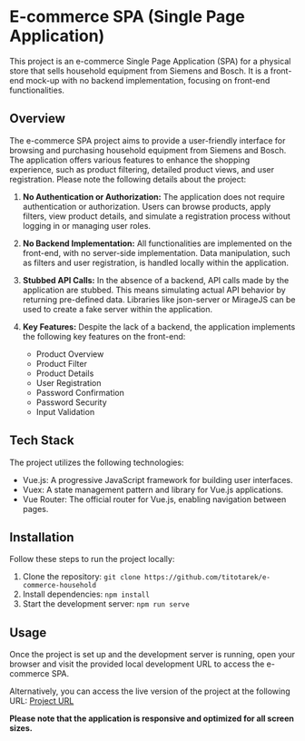 # E-commerce SPA (Single Page Application)

This project is an e-commerce Single Page Application (SPA) for a physical store that sells household equipment from Siemens and Bosch. It is a front-end mock-up with no backend implementation, focusing on front-end functionalities.

## Overview

The e-commerce SPA project aims to provide a user-friendly interface for browsing and purchasing household equipment from Siemens and Bosch. The application offers various features to enhance the shopping experience, such as product filtering, detailed product views, and user registration. Please note the following details about the project:

1. **No Authentication or Authorization:** The application does not require authentication or authorization. Users can browse products, apply filters, view product details, and simulate a registration process without logging in or managing user roles.

2. **No Backend Implementation:** All functionalities are implemented on the front-end, with no server-side implementation. Data manipulation, such as filters and user registration, is handled locally within the application.

3. **Stubbed API Calls:** In the absence of a backend, API calls made by the application are stubbed. This means simulating actual API behavior by returning pre-defined data. Libraries like json-server or MirageJS can be used to create a fake server within the application.

4. **Key Features:** Despite the lack of a backend, the application implements the following key features on the front-end:
   - Product Overview
   - Product Filter
   - Product Details
   - User Registration
   - Password Confirmation
   - Password Security
   - Input Validation

## Tech Stack

The project utilizes the following technologies:

- Vue.js: A progressive JavaScript framework for building user interfaces.
- Vuex: A state management pattern and library for Vue.js applications.
- Vue Router: The official router for Vue.js, enabling navigation between pages.

## Installation

Follow these steps to run the project locally:

1. Clone the repository: `git clone https://github.com/titotarek/e-commerce-household`
2. Install dependencies: `npm install`
3. Start the development server: `npm run serve`

## Usage

Once the project is set up and the development server is running, open your browser and visit the provided local development URL to access the e-commerce SPA.

Alternatively, you can access the live version of the project at the following URL: [Project URL](https://mystore-b1wa.onrender.com/)

**Please note that the application is responsive and optimized for all screen sizes.**
